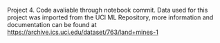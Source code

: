 Project 4. Code avaliable through notebook commit. 
Data used for this project was imported from the UCI ML Repository, more information and documentation can be found at https://archive.ics.uci.edu/dataset/763/land+mines-1 

